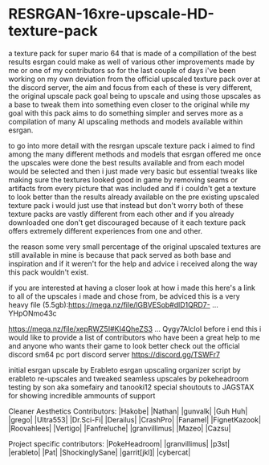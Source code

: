 # RESRGAN-16xre-upscale-HD-texture-pack
a texture pack for super mario 64 that is made of a compillation of the best results esrgan could make as well of various other improvements made by me or one of my contributors
so for the last couple of days i've been working on my own deviation from the official upscaled texture pack over at the discord server, the aim and focus from each of these is very different, the original upscale pack goal being to upscale and using those upscales as a base to tweak them into something even closer to the original while my goal with this pack aims to do something simpler and serves more as a compilation of many AI upscaling methods and models available within esrgan.

to go into more detail with the resrgan upscale texture pack i aimed to find among the many different methods and models
that esrgan offered me once the upscales were done the best results available and from each model would be selected and then i just made very basic but essential tweaks like making sure the textures looked good in game by removing seams or artifacts from every picture that was included and if i couldn't get a texture to look better than the results already available on the pre existing upscaled texture pack i would just use that instead but don't worry both of these texture packs are vastly different from each other and if you already downloaded one don't get discouraged because of it each texture pack offers extremely different experiences from one and other.

the reason some very small percentage of the original upscaled textures are still available in mine is because that pack served as both base and inspiration and if it weren't for the help and advice i received along the way this pack wouldn't exist.

if you are interested at having a closer look at how i made this here's a link to all of the upscales i made and chose from, be adviced this is a very heavy file (5.5gb):https://mega.nz/file/lGBVESob#dlD1QRD7- ... YHpONmo43c

https://mega.nz/file/xepRWZ5I#KI4QheZS3 ... Qygy7AIcloI
before i end this i would like to provide a list of contributors who have been a great help to me and anyone who wants their game to look better
check out the official discord sm64 pc port discord server
https://discord.gg/TSWFr7

initial esrgan upscale by Erableto
esrgan upscaling organizer script by erableto
re-upscales and tweaked seamless upscales by pokeheadroom
testing by son aka somefairy and tanooki12
special shoutouts to JAGSTAX for showing incredible ammounts of support

Cleaner Aesthetics Contributors:
|Hakobe|
|Nathan|
|gunvalk|
|Guh Huh|
|grego|
|Ultra553|
|Dr.Sci-Fi|
|Derailus|
|CrashPro|
|Fanamel|
|FignetKazook|
|Roovahlees|
|Vertigo|
|Fanfreluche|
|granvillimus|
|Mazeo|
|Cazsu|

Project specific contributors:
|PokeHeadroom|
|granvillimus|
|p3st|
|erableto|
|Pat|
|ShockinglySane|
|garrit[jkl]|
|cybercat|
